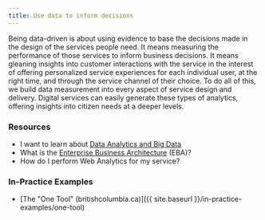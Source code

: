 ```yaml
---
title: Use data to inform decisions
---
```


Being data-driven is about using evidence to base the decisions made in the design of the services people need. It means measuring the performance of those services to inform business decisions. It means gleaning insights into customer interactions with the service in the interest of offering personalized service experiences for each individual user, at the right time, and through the service channel of their choice. To do all of this, we build data measurement into every aspect of service design and delivery. Digital services can easily generate these types of analytics, offering insights into citizen needs at a deeper levels.

### Resources

* I want to learn about [Data Analytics and Big Data](http://data-driven-decision-making-guide.pathfinder.bcgov/)
* What is the [Enterprise Business Architecture](http://eba-guide.pathfinder.bcgov/) (EBA)?
* How do I perform Web Analytics for my service?

### In-Practice Examples

* [The "One Tool" (britishcolumbia.ca)]({{ site.baseurl }}/in-practice-examples/one-tool)
